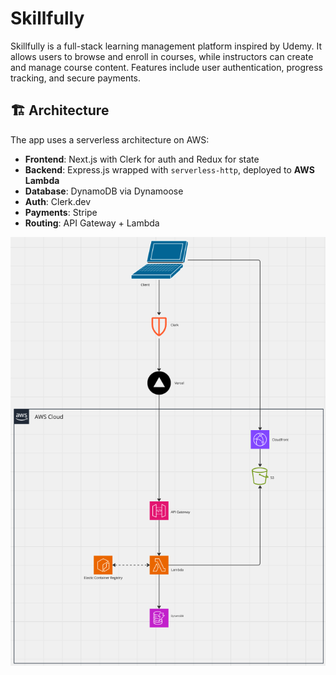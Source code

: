 # Skillfully

Skillfully is a full-stack learning management platform inspired by Udemy. It allows users to browse and enroll in courses, while instructors can create and manage course content. Features include user authentication, progress tracking, and secure payments.

## 🏗️ Architecture

The app uses a serverless architecture on AWS:

- **Frontend**: Next.js with Clerk for auth and Redux for state
- **Backend**: Express.js wrapped with `serverless-http`, deployed to **AWS Lambda**
- **Database**: DynamoDB via Dynamoose
- **Auth**: Clerk.dev
- **Payments**: Stripe
- **Routing**: API Gateway + Lambda

![AWS Architecture](./assets/aws-architecture.png)

